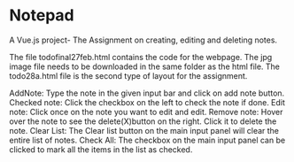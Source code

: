 # Notepad
A Vue.js project-
The Assignment on creating, editing and deleting notes.

The file todofinal27feb.html contains the code for the webpage.
The jpg image file needs to be downloaded in the same folder as the html file.
The todo28a.html file is the second type of layout for the assignment. 

AddNote: Type the note in the given input bar and click on add note button.
Checked note: Click the checkbox on the left to check the note if done.
Edit note: Click once on the note you want to edit and edit.
Remove note: Hover over the note to see the delete(X)button on the right. Click it to delete the note.
Clear List: The Clear list button on the main input panel will clear the entire list of notes.
Check All: The checkbox on the main input panel can be clicked to mark all the items in the list as checked.


